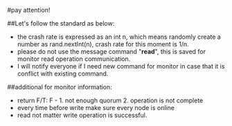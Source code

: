 #pay attention!

##Let's follow the standard as below:
 - the crash rate is expressed as an int n, which means randomly create a number as rand.nextInt(n), crash rate for this moment is 1/n.
 - please do not use the message command "**read**", this is saved for monitor read operation communication.
 - I will notify everyone if I need new command for monitor in case that it is conflict with existing command.
 

 ##additional for monitor information:
 - return F/T: F - 1. not enough quorum 2. operation is not complete
 - every time before write make sure every node is online
 - read not matter write operation is successful.